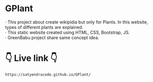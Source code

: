 # GPlant
· This project about create wikipidia but only for Plants.
In this website, types of different plants are explained.    
· This static website created using HTML, CSS, Bootstrap, JS.   
· GreenBabu project share same concept idea.
# 👇 Live link 👇
```
https://satyendracode.github.io/GPlant/
```
